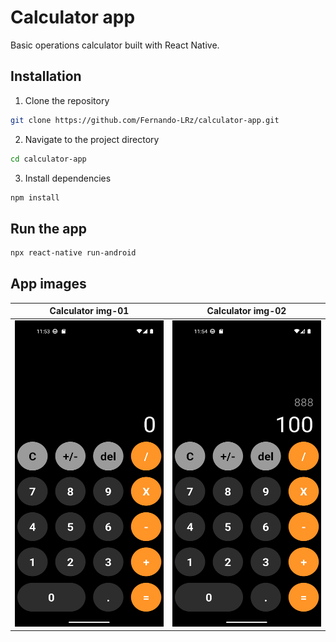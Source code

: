 # Calculator app
Basic operations calculator built with React Native.

## Installation
1. Clone the repository
```bash
git clone https://github.com/Fernando-LRz/calculator-app.git
``` 
2. Navigate to the project directory
```bash
cd calculator-app
```
3. Install dependencies
```bash
npm install
```

## Run the app
```bash
npx react-native run-android
``` 

## App images
| Calculator img-01                                       | Calculator img-02                                       |
| ------------------------------------------------------- | ------------------------------------------------------- |
| <img src="images/img-01.png" width="240" height="490"/> | <img src="images/img-02.png" width="240" height="490"/> |
